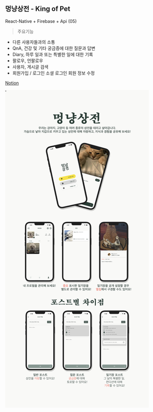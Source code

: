 ## 멍냥상전 - King of Pet
React-Native + Firebase + Api (05)

> 주요기능

+ 다른 사용자들과의 소통
+ QnA, 건강 및 기타 궁금증에 대한 질문과 답변
+ Diary, 하루 일과 또는 특별한 일에 대한 기록
+ 팔로우, 언팔로우
+ 사용자, 게시글 검색
+ 회원가입 / 로그인
  소셜 로그인
  회원 정보 수정

[Notion](https://puffy-poinsettia-b48.notion.site/King-of-the-Pet-c200c829844c41c68688670cfb820a99?pvs=4)


![README_KingOfPet](https://github.com/wxxd-fxrest/KingOfPet/blob/master/REDME_KingOfPet.png)
